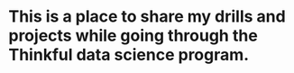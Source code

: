 # This is a place to share my drills and projects while going through the Thinkful data science program.
